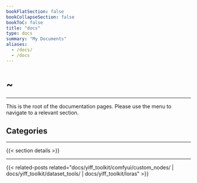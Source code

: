 ```yaml
---
bookFlatSection: false
bookCollapseSection: false
bookToC: false
title: "docs"
type: docs
summary: "My Documents"
aliases:
  - /docs/
  - /docs
---
```


<!-- markdownlint-disable MD025 -->

# ~

---

This is the root of the documentation pages. Please use the menu to navigate to a relevant section.

## Categories

---

{{< section details >}}

---

{{< related-posts related="docs/yiff_toolkit/comfyui/custom_nodes/ | docs/yiff_toolkit/dataset_tools/ | docs/yiff_toolkit/loras" >}}
